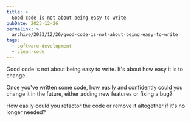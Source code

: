 ```yaml
---
title: >
  Good code is not about being easy to write
pubDate: 2023-12-26
permalink: >
  archive/2023/12/26/good-code-is-not-about-being-easy-to-write
tags:
  - software-development
  - clean-code
---
```


Good code is not about being easy to write. It's about how easy it is to change.

Once you've written some code, how easily and confidently could you change it in the future, either adding new features or fixing a bug?

How easily could you refactor the code or remove it altogether if it's no longer needed?
